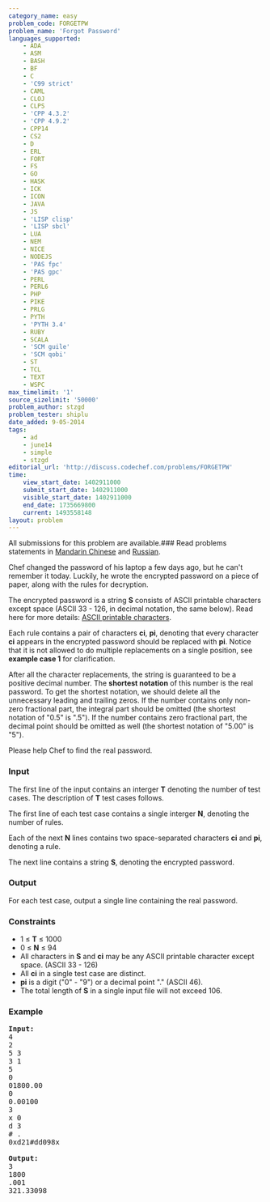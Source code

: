 ```yaml
---
category_name: easy
problem_code: FORGETPW
problem_name: 'Forgot Password'
languages_supported:
    - ADA
    - ASM
    - BASH
    - BF
    - C
    - 'C99 strict'
    - CAML
    - CLOJ
    - CLPS
    - 'CPP 4.3.2'
    - 'CPP 4.9.2'
    - CPP14
    - CS2
    - D
    - ERL
    - FORT
    - FS
    - GO
    - HASK
    - ICK
    - ICON
    - JAVA
    - JS
    - 'LISP clisp'
    - 'LISP sbcl'
    - LUA
    - NEM
    - NICE
    - NODEJS
    - 'PAS fpc'
    - 'PAS gpc'
    - PERL
    - PERL6
    - PHP
    - PIKE
    - PRLG
    - PYTH
    - 'PYTH 3.4'
    - RUBY
    - SCALA
    - 'SCM guile'
    - 'SCM qobi'
    - ST
    - TCL
    - TEXT
    - WSPC
max_timelimit: '1'
source_sizelimit: '50000'
problem_author: stzgd
problem_tester: shiplu
date_added: 9-05-2014
tags:
    - ad
    - june14
    - simple
    - stzgd
editorial_url: 'http://discuss.codechef.com/problems/FORGETPW'
time:
    view_start_date: 1402911000
    submit_start_date: 1402911000
    visible_start_date: 1402911000
    end_date: 1735669800
    current: 1493558148
layout: problem
---
```

All submissions for this problem are available.###  Read problems statements in [Mandarin Chinese](http://www.codechef.com/download/translated/JUNE14/mandarin/FORGETPW.pdf) and [Russian](http://www.codechef.com/download/translated/JUNE14/russian/FORGETPW.pdf).

Chef changed the password of his laptop a few days ago, but he can't remember it today. Luckily, he wrote the encrypted password on a piece of paper, along with the rules for decryption.

The encrypted password is a string **S** consists of ASCII printable characters except space (ASCII 33 - 126, in decimal notation, the same below). Read here for more details: [ASCII printable characters](http://en.wikipedia.org/wiki/Printable_characters#ASCII_printable_characters "ASCII printable characters").

Each rule contains a pair of characters **ci**, **pi**, denoting that every character **ci** appears in the encrypted password should be replaced with **pi**. Notice that it is not allowed to do multiple replacements on a single position, see **example case 1** for clarification.

After all the character replacements, the string is guaranteed to be a positive decimal number. The **shortest notation** of this number is the real password. To get the shortest notation, we should delete all the unnecessary leading and trailing zeros. If the number contains only non-zero fractional part, the integral part should be omitted (the shortest notation of "0.5" is ".5"). If the number contains zero fractional part, the decimal point should be omitted as well (the shortest notation of "5.00" is "5").

Please help Chef to find the real password.

### Input

The first line of the input contains an interger **T** denoting the number of test cases.
The description of **T** test cases follows.

The first line of each test case contains a single interger **N**, denoting the number of rules.

Each of the next **N** lines contains two space-separated characters **ci** and **pi**,
denoting a rule.

The next line contains a string **S**, denoting the encrypted password.

### Output

For each test case, output a single line containing the real password.

### Constraints

- 1 ≤ **T** ≤ 1000
- 0 ≤ **N** ≤ 94
- All characters in **S** and **ci** may be any ASCII printable character except space. (ASCII 33 - 126)
- All **ci** in a single test case are distinct.
- **pi** is a digit ("0" - "9") or a decimal point "." (ASCII 46).
- The total length of **S** in a single input file will not exceed 106.

### Example

<pre>
<b>Input:</b>
4
2
5 3
3 1
5
0
01800.00
0
0.00100
3
x 0
d 3
# .
0xd21#dd098x

<b>Output:</b>
3
1800
.001
321.33098

</pre>